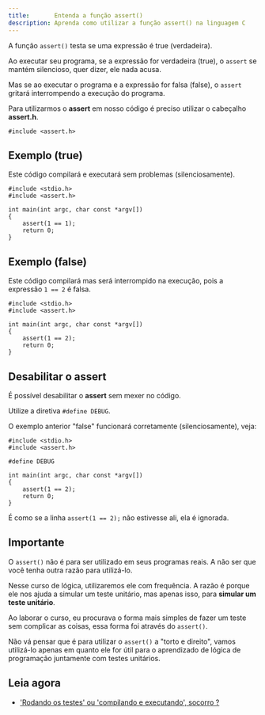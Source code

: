 ```yaml
---
title:       Entenda a função assert()
description: Aprenda como utilizar a função assert() na linguagem C
---
```



A função `assert()` testa se uma expressão é true (verdadeira).

Ao executar seu programa, se a expressão for verdadeira (true), o `assert` se mantém silencioso, quer dizer, ele nada acusa.

Mas se ao executar o programa e a expressão for falsa (false), o `assert` gritará interrompendo a execução do programa.

Para utilizarmos o __assert__ em nosso código é preciso utilizar o cabeçalho __assert.h__.

    #include <assert.h>


Exemplo (true)
---

Este código compilará e executará sem problemas (silenciosamente).

    #include <stdio.h>
    #include <assert.h>

    int main(int argc, char const *argv[])
    {
        assert(1 == 1);
        return 0;
    }



Exemplo (false)
---

Este código compilará mas será interrompido na execução, pois a expressão `1 == 2` é falsa.

    #include <stdio.h>
    #include <assert.h>

    int main(int argc, char const *argv[])
    {
        assert(1 == 2);
        return 0;
    }



Desabilitar o assert
---


É possível desabilitar o __assert__ sem mexer no código.

Utilize a diretiva  `#define DEBUG`.

O exemplo anterior "false" funcionará corretamente (silenciosamente), veja:

    #include <stdio.h>
    #include <assert.h>

    #define DEBUG

    int main(int argc, char const *argv[])
    {
        assert(1 == 2);
        return 0;
    }

É como se a linha `assert(1 == 2);` não estivesse ali, ela é ignorada.


Importante
---

O `assert()` não é para ser utilizado em seus programas reais. A não ser que você tenha outra razão para utilizá-lo.

Nesse curso de lógica, utilizaremos ele com frequência. A razão é porque ele nos ajuda a simular um teste unitário, mas
apenas isso, para __simular um teste unitário__.

Ao laborar o curso, eu procurava o forma mais simples de fazer um teste sem complicar as coisas, essa forma foi através
do `assert()`.

Não vá pensar que é para utilizar o `assert()` a "torto e direito", vamos utilizá-lo apenas em quanto ele for útil
para o aprendizado de lógica de programação juntamente com testes unitários.




Leia agora
---

- ['Rodando os testes' ou 'compilando e executando', socorro ?](/c/rodando-os-testes/)
